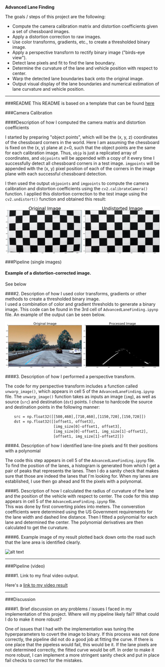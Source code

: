 **Advanced Lane Finding**

The goals / steps of this project are the following:

* Compute the camera calibration matrix and distortion coefficients given a set of chessboard images.
* Apply a distortion correction to raw images.
* Use color transforms, gradients, etc., to create a thresholded binary image.
* Apply a perspective transform to rectify binary image ("birds-eye view").
* Detect lane pixels and fit to find the lane boundary.
* Determine the curvature of the lane and vehicle position with respect to center.
* Warp the detected lane boundaries back onto the original image.
* Output visual display of the lane boundaries and numerical estimation of lane curvature and vehicle position.

[//]: # (Image References)

[image1]: /output_images/CameraCalibration.png "Calibration"
[image2]: /output_images/Original_vs_Processed.png "Binary Example"
[image3]: /output_images/Binary_Undistorted_Colored "Binary Undistorted Colored"


---
###README
This README is based on a template that can be found [here](https://github.com/udacity/CarND-Advanced-Lane-Lines/blob/master/writeup_template.md)

###Camera Calibration

####Description of how I computed the camera matrix and distortion coefficients
 

I started by preparing "object points", which will be the (x, y, z) coordinates of the chessboard corners in the world. Here I am assuming the chessboard is fixed on the (x, y) plane at z=0, such that the object points are the same for each calibration image.  Thus, `objp` is just a replicated array of coordinates, and `objpoints` will be appended with a copy of it every time I successfully detect all chessboard corners in a test image.  `imgpoints` will be appended with the (x, y) pixel position of each of the corners in the image plane with each successful chessboard detection.  

I then used the output `objpoints` and `imgpoints` to compute the camera calibration and distortion coefficients using the `cv2.calibrateCamera()` function.  I applied this distortion correction to the test image using the `cv2.undistort()` function and obtained this result: 

![alt text][image1]

###Pipeline (single images)

#### Example of a distortion-corrected image.
See below

####2. Description of how I used color transforms, gradients or other methods to create a thresholded binary image.  
I used a combination of color and gradient thresholds to generate a binary image. This code can be found in the 3rd cell of `AdvancedLaneFinding.ipynp` file. An example of the output can be seen below.  

![alt text][image2]

####3. Description of how I performed a perspective transform.  

The code for my perspective transform includes a function called `unwarp_image()`, which appears in cell 5 of the `AdvancedLaneFinding.ipynp` file. The `unwarp_image()` function takes as inputs an image (`img`), as well as source (`src`) and destination (`dst`) points.  I chose to hardcode the source and destination points in the following manner:

```
    src = np.float32([[580,460],[710,460],[1150,720],[150,720]])
    dst = np.float32([[offset1, offset3], 
                      [img_size[0]-offset1, offset3], 
                      [img_size[0]-offset1, img_size[1]-offset2], 
                      [offset1, img_size[1]-offset2]])

```

####4. Description of how I identified lane-line pixels and fit their positions with a polynomial

The code this step appears in cell 5 of the `AdvancedLaneFinding.ipynp` file.  
To find the position of the lanes, a histogram is generated from which I get a pair of peaks that represents the lanes. Then I do a sanity check that makes sure that those are indeed the lanes that I'm looking for. When my lanes are established, I use then go ahead and fit the pixels with a polynomal.


####5. Description of how I calculated the radius of curvature of the lane and the position of the vehicle with respect to center.
The code for this step appears in cell 5 of the `AdvancedLaneFinding.ipynp` file.  
This was done by first converting pixles into meters. The converstion coefficients were determined using the US Government requirements for the lane width and dashed line distance. Then I fitted a polynomial for each lane and determined the center. The polynomial derivatives are then calculated to get the curvature. 


####6. Example image of my result plotted back down onto the road such that the lane area is identified clearly.

![alt text][image3]

---

###Pipeline (video)

####1. Link to my final video output. 

Here's a [link to my video result](https://github.com/AmanMander123/AdvancedLaneFinding)

---

###Discussion

####1. Brief discussion on any problems / issues I faced in my implementation of this project.  Where will my pipeline likely fail?  What could I do to make it more robust?

One of issues that I had with the implementation was tuning the hyperparameters to covert the image to binary. If this process was not done correctly, the pipeline did not do a good job at fitting the curve. If there is one place that the pipeless would fail, this would be it. If the lane pixels are not determined correctly, the fitted curve would be off. In order to make it more robust, I can implement a more stringent sanity check and put in place fail checks to correct for the mistakes.



